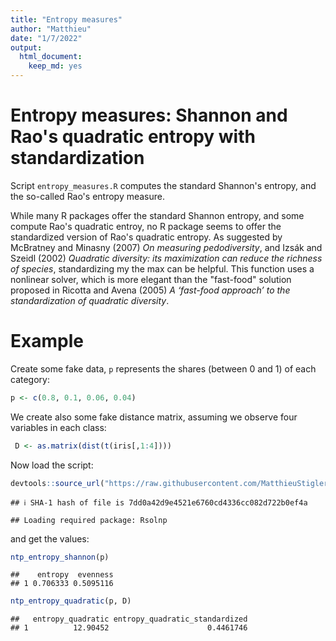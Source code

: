 ```yaml
---
title: "Entropy measures"
author: "Matthieu"
date: "1/7/2022"
output:
  html_document:
    keep_md: yes
---
```



# Entropy measures: Shannon and Rao's quadratic entropy with standardization

Script `entropy_measures.R` computes the standard Shannon's entropy, and the so-called Rao's entropy measure. 

While many R packages offer the standard Shannon entropy, and some compute Rao's quadratic entroy, no R package seems to offer the standardized version of Rao's quadratic entropy. As suggested by McBratney and Minasny (2007) _On measuring pedodiversity_, and Izsák and
Szeidl (2002) _Quadratic diversity: its maximization can reduce the richness of species_, standardizing my the max can be helpful. This function uses a nonlinear solver, which is more elegant than the "fast-food" solution proposed in Ricotta and Avena  (2005) _A ‘fast-food approach’ to the standardization of quadratic diversity_. 



# Example

Create some fake data, `p` represents the shares (between 0 and 1) of each category:


```r
p <- c(0.8, 0.1, 0.06, 0.04)
```

We create also some fake distance matrix, assuming we observe four variables in each class:


```r
 D <- as.matrix(dist(t(iris[,1:4])))
```

Now load the script:


```r
devtools::source_url("https://raw.githubusercontent.com/MatthieuStigler/Misc/master/Rscripts/entropy_measures/entropy_measures.R")
```

```
## ℹ SHA-1 hash of file is 7dd0a42d9e4521e6760cd4336cc082d722b0ef4a
```

```
## Loading required package: Rsolnp
```

and get the values:


```r
ntp_entropy_shannon(p)
```

```
##    entropy  evenness
## 1 0.706333 0.5095116
```

```r
ntp_entropy_quadratic(p, D)
```

```
##   entropy_quadratic entropy_quadratic_standardized
## 1          12.90452                      0.4461746
```


